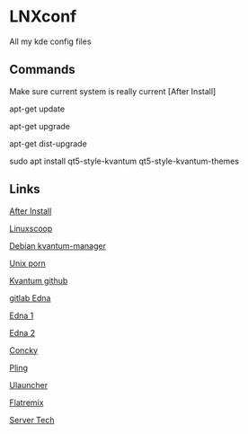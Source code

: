 # LNXconf
All my kde config files

## Commands

Make sure current system is really current [After Install]

apt-get update

apt-get upgrade

apt-get dist-upgrade

sudo apt install qt5-style-kvantum qt5-style-kvantum-themes

## Links

[After Install](https://www.quora.com/Is-there-any-performance-disadvantage-if-installing-multiple-desktop-environments-in-Debian-via-the-Net-Install-method)

[Linuxscoop](https://www.youtube.com/watch?v=exQh0_JKBJQ&list=PLKopOf5__2tj0aVUX68Kyr9rNltrLTWDq&index=5)

[Debian kvantum-manager](https://askubuntu.com/questions/963327/how-to-install-kvantum)

[Unix porn](https://www.reddit.com/r/unixporn/)

[Kvantum github](https://github.com/tsujan/Kvantum/tree/master/Kvantum/themes/kvthemes)

[gitlab Edna](https://gitlab.com/jomada/edna/-/tree/main?ref_type=heads)

[Edna 1](https://www.pling.com/p/1367055/)

[Edna 2](https://www.pling.com/p/1417204/)  

[Concky](https://www.youtube.com/watch?v=s5csaCSyfoo)

[Pling](https://www.pling.com/)

[Ulauncher](https://ulauncher.io/#)

[Flatremix](https://drasite.com/flat-remix-gtk)

[Server Tech](https://www.quora.com/How-can-a-desktop-Linux-user-benefit-from-SSH-I-am-a-beginner-and-would-like-to-know-what-tools-I-need-to-learn)
